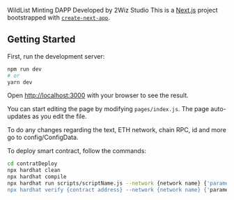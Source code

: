 WildList Minting DAPP
Developed by 2Wiz Studio
This is a [Next.js](https://nextjs.org/) project bootstrapped with [`create-next-app`](https://github.com/vercel/next.js/tree/canary/packages/create-next-app).

## Getting Started

First, run the development server:

```bash
npm run dev
# or
yarn dev
```

Open [http://localhost:3000](http://localhost:3000) with your browser to see the result.

You can start editing the page by modifying `pages/index.js`. The page auto-updates as you edit the file.

To do any changes regarding the text, ETH network, chain RPC, id and more go to config/ConfigData.


To deploy smart contract, follow the commands:

```bash
cd contratDeploy
npx hardhat clean
npx hardhat compile
npx hardhat run scripts/scriptName.js --network {network name} {'parameter 1',parameter 2'.....}
npx hardhat verify {contract address} --network {network name} {'parameter 1',parameter 2'.....}
```

